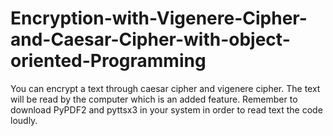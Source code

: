 # Encryption-with-Vigenere-Cipher-and-Caesar-Cipher-with-object-oriented-Programming
You can encrypt a text through caesar cipher and vigenere cipher. The text will be read by the computer which is an added feature. Remember to download PyPDF2 and pyttsx3 in your system in order to read text the code loudly. 
